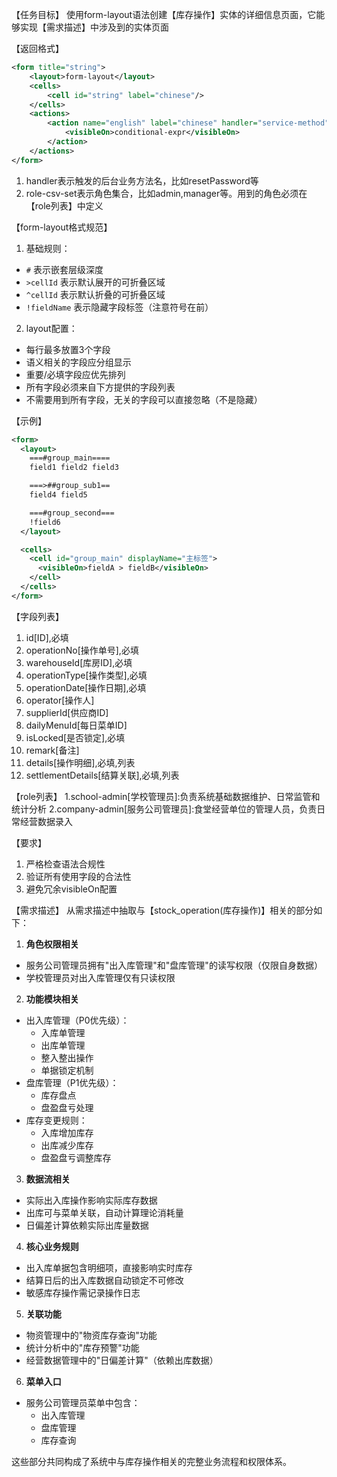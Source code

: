 【任务目标】
使用form-layout语法创建【库存操作】实体的详细信息页面，它能够实现【需求描述】中涉及到的实体页面

【返回格式】
```xml
<form title="string">
    <layout>form-layout</layout>
    <cells>
        <cell id="string" label="chinese"/>
    </cells>
    <actions>
        <action name="english" label="chinese" handler="service-method" xui:role="role-csv-set">
            <visibleOn>conditional-expr</visibleOn>
        </action>
    </actions>
</form>
```

1. handler表示触发的后台业务方法名，比如resetPassword等
2. role-csv-set表示角色集合，比如admin,manager等。用到的角色必须在【role列表】中定义

【form-layout格式规范】
1. 基础规则：
- `#` 表示嵌套层级深度
- `>cellId` 表示默认展开的可折叠区域
- `^cellId` 表示默认折叠的可折叠区域
- `!fieldName` 表示隐藏字段标签（注意符号在前）

2. layout配置：
- 每行最多放置3个字段
- 语义相关的字段应分组显示
- 重要/必填字段应优先排列
- 所有字段必须来自下方提供的字段列表
- 不需要用到所有字段，无关的字段可以直接忽略（不是隐藏）


【示例】
```xml
<form>
  <layout>
    ===#group_main====
    field1 field2 field3

    ===>##group_sub1==
    field4 field5

    ===#group_second===
    !field6
  </layout>

  <cells>
    <cell id="group_main" displayName="主标签">
      <visibleOn>fieldA > fieldB</visibleOn>
    </cell>
  </cells>
</form>
```
【字段列表】
1. id[ID],必填
2. operationNo[操作单号],必填
3. warehouseId[库房ID],必填
4. operationType[操作类型],必填
5. operationDate[操作日期],必填
6. operator[操作人]
7. supplierId[供应商ID]
8. dailyMenuId[每日菜单ID]
9. isLocked[是否锁定],必填
10. remark[备注]
11. details[操作明细],必填,列表
12. settlementDetails[结算关联],必填,列表

【role列表】
1.school-admin[学校管理员]:负责系统基础数据维护、日常监管和统计分析
2.company-admin[服务公司管理员]:食堂经营单位的管理人员，负责日常经营数据录入

【要求】
1. 严格检查语法合规性
2. 验证所有使用字段的合法性
3. 避免冗余visibleOn配置

【需求描述】
从需求描述中抽取与【stock_operation(库存操作)】相关的部分如下：

1. **角色权限相关**
- 服务公司管理员拥有"出入库管理"和"盘库管理"的读写权限（仅限自身数据）
- 学校管理员对出入库管理仅有只读权限

2. **功能模块相关**
- 出入库管理（P0优先级）：
  - 入库单管理
  - 出库单管理
  - 整入整出操作
  - 单据锁定机制
- 盘库管理（P1优先级）：
  - 库存盘点
  - 盘盈盘亏处理
- 库存变更规则：
  - 入库增加库存
  - 出库减少库存
  - 盘盈盘亏调整库存

3. **数据流相关**
- 实际出入库操作影响实际库存数据
- 出库可与菜单关联，自动计算理论消耗量
- 日偏差计算依赖实际出库量数据

4. **核心业务规则**
- 出入库单据包含明细项，直接影响实时库存
- 结算日后的出入库数据自动锁定不可修改
- 敏感库存操作需记录操作日志

5. **关联功能**
- 物资管理中的"物资库存查询"功能
- 统计分析中的"库存预警"功能
- 经营数据管理中的"日偏差计算"（依赖出库数据）

6. **菜单入口**
- 服务公司管理员菜单中包含：
  - 出入库管理
  - 盘库管理
  - 库存查询

这些部分共同构成了系统中与库存操作相关的完整业务流程和权限体系。

